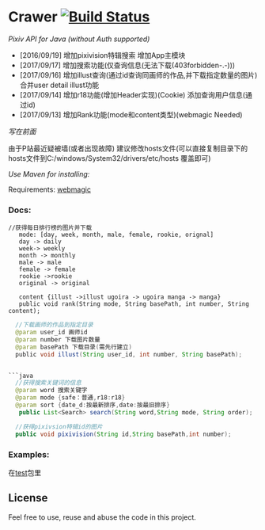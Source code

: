 Crawer [![Build Status](https://travis-ci.org/upbit/pixivpy.svg)](http://123.206.130.92:8080)
======
_Pixiv API for Java (without Auth supported)_


* [2016/09/19] 增加pixivision特辑搜索 增加App主模块
* [2017/09/17] 增加搜索功能(仅查询信息(无法下载(403forbidden-.-)))
* [2017/09/16] 增加illust查询(通过id查询同画师的作品,并下载指定数量的图片) 合并user detail illust功能
* [2017/09/14] 增加r18功能(增加Header实现)(Cookie) 添加查询用户信息(通过id)
* [2017/09/13] 增加Rank功能(mode和content类型)(webmagic Needed)

_写在前面_

由于P站最近疑被墙(或者出现故障) 建议修改hosts文件(可以直接复制目录下的hosts文件到C:/windows/System32/drivers/etc/hosts 覆盖即可)


_Use Maven for installing:_


Requirements: [webmagic](https://webmagic.io)

### Docs:
 
```
//获得每日排行榜的图片并下载
   mode: [day, week, month, male, female, rookie, orignal] 
   day -> daily 
   week-> weekly 
   month -> monthly 
   male -> male 
   female -> female 
   rookie ->rookie
   original -> original
  
   content {illust ->illust ugoira -> ugoira manga -> manga}
   public void rank(String mode, String basePath, int number, String content);
```

  
  

```java
  //下载画师的作品到指定目录
  @param user_id 画师id
  @param number 下载图片数量
  @param basePath 下载目录(需先行建立)
  public void illust(String user_id, int number, String basePath);


```java
  //获得搜索关键词的信息
  @param word 搜索关键字
  @param mode {safe：普通,r18:r18}
  @param sort {date_d:按最新排序,date:按最旧排序}
   public List<Search> search(String word,String mode, String order);
```

```java
  //获得pixivsion特辑id的图片
  public void pixivision(String id,String basePath,int number);
```

### Examples:
 
在[test](https://github.com/woyumen4597/crawer/tree/master/src/test/java/)包里

## License

Feel free to use, reuse and abuse the code in this project.
